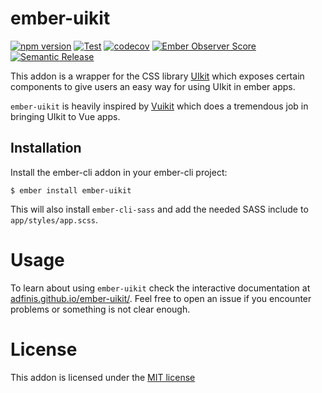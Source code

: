 # ember-uikit

[![npm version](https://badge.fury.io/js/ember-uikit.svg)](https://www.npmjs.com/package/ember-uikit)
[![Test](https://github.com/adfinis/ember-uikit/actions/workflows/test.yml/badge.svg)](https://github.com/adfinis/ember-uikit/actions/workflows/test.yml)
[![codecov](https://codecov.io/gh/adfinis/ember-uikit/branch/main/graph/badge.svg)](https://codecov.io/gh/adfinis/ember-uikit)
[![Ember Observer Score](https://emberobserver.com/badges/ember-uikit.svg)](https://emberobserver.com/addons/ember-uikit)
[![Semantic Release](https://img.shields.io/badge/%20%20%F0%9F%93%A6%F0%9F%9A%80-semantic--release-e10079.svg)](https://semantic-release.gitbook.io/)

This addon is a wrapper for the CSS library [UIkit](https://getuikit.com/)
which exposes certain components to give users an easy way for using UIkit in
ember apps.

`ember-uikit` is heavily inspired by [Vuikit](https://github.com/vuikit/vuikit) which does a tremendous job in bringing UIkit to Vue apps.

## Installation

Install the ember-cli addon in your ember-cli project:

```shell
$ ember install ember-uikit
```

This will also install `ember-cli-sass` and add the needed SASS include to `app/styles/app.scss`.

# Usage

To learn about using `ember-uikit` check the interactive documentation at
[adfinis.github.io/ember-uikit/](https://adfinis.github.io/ember-uikit/). Feel free
to open an issue if you encounter problems or something is not clear enough.

# License

This addon is licensed under the [MIT license](http://www.opensource.org/licenses/mit-license.php)
